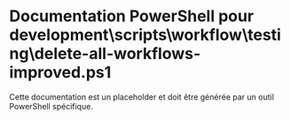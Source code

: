# Documentation PowerShell pour development\scripts\workflow\testing\delete-all-workflows-improved.ps1

Cette documentation est un placeholder et doit être générée par un outil PowerShell spécifique.
